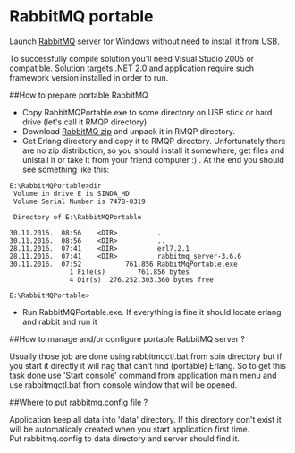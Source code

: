 # RabbitMQ portable

Launch [RabbitMQ](https://www.rabbitmq.com/) server for Windows without need to install it from USB.

To successfully compile solution you'll need Visual Studio 2005 or compatible. Solution targets .NET 2.0 and application require such framework version installed in order to run.

##How to prepare portable RabbitMQ

* Copy RabbitMQPortable.exe to some directory on USB stick or hard drive (let's call it RMQP directory)
* Download [RabbitMQ zip](https://www.rabbitmq.com/install-windows-manual.html) and unpack it in RMQP directory.
* Get Erlang directory and copy it to RMQP directory. Unfortunately there are no zip distribution, so you should install it somewhere, get files and unistall it or take it from your friend computer :) . At the end you should see something like this:
```
E:\RabbitMQPortable>dir
 Volume in drive E is SINDA_HD
 Volume Serial Number is 747B-8319

 Directory of E:\RabbitMQPortable

30.11.2016.  08:56    <DIR>          .
30.11.2016.  08:56    <DIR>          ..
28.11.2016.  07:41    <DIR>          erl7.2.1
28.11.2016.  07:41    <DIR>          rabbitmq_server-3.6.6
30.11.2016.  07:52           761.856 RabbitMqPortable.exe
               1 File(s)        761.856 bytes
               4 Dir(s)  276.252.303.360 bytes free

E:\RabbitMQPortable>
```

* Run RabbitMQPortable.exe. If everything is fine it should locate erlang and rabbit and run it


##How to manage and/or configure portable RabbitMQ server ?

Usually those job are done using rabbitmqctl.bat from sbin directory but if you start it directly it will nag that can't find (portable) Erlang. 
So to get this task done use 'Start console' command from application main menu and use rabbitmqctl.bat from console window that will be opened.

##Where to put rabbitmq.config file ? 

Application keep all data into 'data' directory. If this directory don't exist it will be automaticaly created when you start application first time.  
Put rabbitmq.config to data directory and server should find it.
